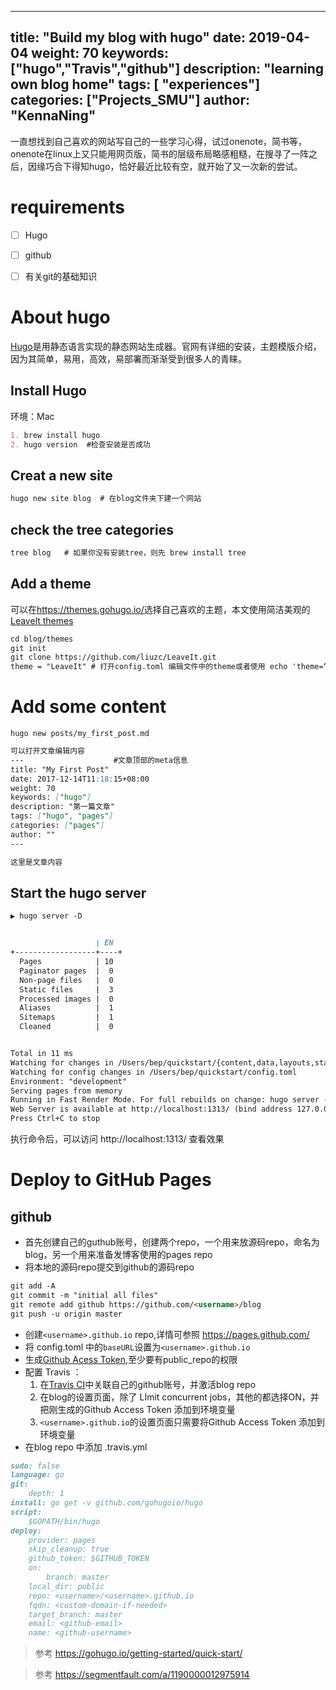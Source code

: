
---
title: "Build my blog with hugo"
date: 2019-04-04 
weight: 70
keywords: ["hugo","Travis","github"]
description: "learning own blog home"
tags: [ "experiences"]
categories: ["Projects_SMU"]
author: "KennaNing"
---

一直想找到自己喜欢的网站写自己的一些学习心得，试过onenote，简书等，onenote在linux上又只能用网页版，简书的层级布局略感粗糙，在搜寻了一阵之后，因缘巧合下得知hugo，恰好最近比较有空，就开始了又一次新的尝试。

# requirements

- [ ] Hugo
- [ ] github
- [ ] 有关git的基础知识


# About hugo

[Hugo](https://gohugo.io/)是用静态语言实现的静态网站生成器。官网有详细的安装，主题模版介绍，因为其简单，易用，高效，易部署而渐渐受到很多人的青睐。

## Install Hugo

环境：Mac 

```markdown
1. brew install hugo 
2. hugo version  #检查安装是否成功
```

## Creat a new site

```markdown
hugo new site blog  # 在blog文件夹下建一个网站
```
## check the tree categories

```markdown
tree blog   # 如果你没有安装tree，则先 brew install tree
```

## Add a theme

可以在<https://themes.gohugo.io/>选择自己喜欢的主题，本文使用简洁美观的[Leavelt themes](https://github.com/liuzc/LeaveIt)

```markdown
cd blog/themes
git init
git clone https://github.com/liuzc/LeaveIt.git
theme = "LeaveIt" # 打开config.toml 编辑文件中的theme或者使用 echo 'theme=“LeavIt” ' >> config.toml 实现相同功能
```
# Add some content

`hugo new posts/my_first_post.md`
```markdown
可以打开文章编辑内容
---                    #文章顶部的meta信息
title: "My First Post"
date: 2017-12-14T11:18:15+08:00
weight: 70
keywords: ["hugo"]
description: "第一篇文章"
tags: ["hugo", "pages"]
categories: ["pages"]
author: ""
---

这里是文章内容
```

## Start the hugo server

```markdown
▶ hugo server -D


                   | EN
+------------------+----+
  Pages            | 10
  Paginator pages  |  0
  Non-page files   |  0
  Static files     |  3
  Processed images |  0
  Aliases          |  1
  Sitemaps         |  1
  Cleaned          |  0


Total in 11 ms
Watching for changes in /Users/bep/quickstart/{content,data,layouts,static,themes}
Watching for config changes in /Users/bep/quickstart/config.toml
Environment: "development"
Serving pages from memory
Running in Fast Render Mode. For full rebuilds on change: hugo server --disableFastRender
Web Server is available at http://localhost:1313/ (bind address 127.0.0.1)
Press Ctrl+C to stop

```

执行命令后，可以访问 http://localhost:1313/ 查看效果

# Deploy to GitHub Pages

## github 

- 首先创建自己的guthub账号，创建两个repo，一个用来放源码repo，命名为blog，另一个用来准备发博客使用的pages repo
- 将本地的源码repo提交到github的源码repo

```markdown
git add -A
git commit -m "initial all files"
git remote add github https://github.com/<username>/blog
git push -u origin master
 ```

- 创建`<username>.github.io` repo,详情可参照 <https://pages.github.com/>
- 将 config.toml 中的`baseURL`设置为`<username>.github.io`
- 生成[Github Acess Token](https://github.com/settings/tokens/new),至少要有public_repo的权限
- 配置 Travis ：
    1. 在[Travis CI](https://travis-ci.org/)中关联自己的github账号，并激活blog repo
    2. 在blog的设置页面，除了 LImit concurrent jobs，其他的都选择ON，并把刚生成的Github Access Token 添加到环境变量
    3. `<username>.github.io`的设置页面只需要将Github Access Token 添加到环境变量
- 在blog repo 中添加 .travis.yml

```markdown
sudo: false
language: go
git:
    depth: 1
install: go get -v github.com/gohugoio/hugo
script:
    $GOPATH/bin/hugo
deploy:
    provider: pages
    skip_cleanup: true
    github_token: $GITHUB_TOKEN
    on:
        branch: master
    local_dir: public
    repo: <username>/<username>.github.io
    fqdn: <custom-domain-if-needed>
    target_branch: master
    email: <github-email>
    name: <github-username>

```


> 参考 https://gohugo.io/getting-started/quick-start/

> 参考 https://segmentfault.com/a/1190000012975914